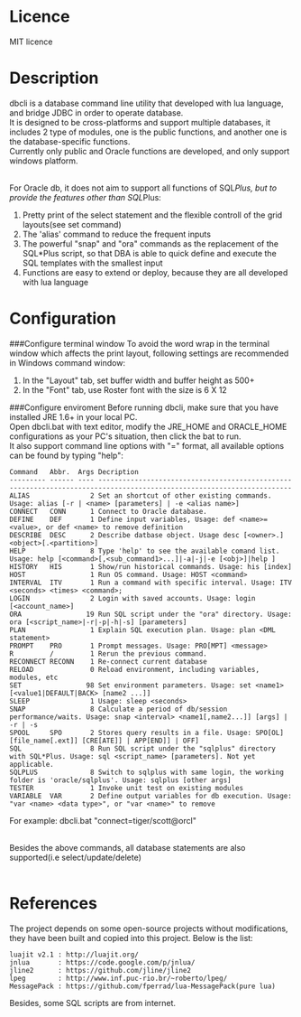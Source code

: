 Licence
============
MIT licence

Description
=============

dbcli is a database command line utility that developed with lua language, and bridge JDBC in order to operate database.<br> 
It is designed to be cross-platforms and support multiple databases, it includes 2 type of modules, one is the public functions, and another one is the database-specific functions.<br>
Currently only public and Oracle functions are developed, and only support windows platform.<br><br>

For Oracle db, it does not aim to support all functions of SQL*Plus, but to provide the features other than SQL*Plus:<br>
1) Pretty print of the select statement and the flexible controll of the grid layouts(see set command)<br>
2) The 'alias' command to reduce the frequent inputs<br>
3) The powerful "snap" and "ora" commands as the replacement of the SQL*Plus script, so that DBA is able to quick define and execute the SQL templates with the smallest input<br>
4) Functions are easy to extend or deploy, because they are all developed with lua language<br>



Configuration
============
###Configure terminal window
To avoid the word wrap in the terminal window which affects the print layout, following settings are recommended in Windows command window:<br>
1. In the "Layout" tab, set buffer width and buffer height as 500+<br>
2. In the "Font" tab, use Roster font with the size is 6 X 12<br>

###Configure enviroment
Before running dbcli, make sure that you have installed JRE 1.6+ in your local PC.<br>
Open dbcli.bat with text editor, modify the JRE_HOME and ORACLE_HOME configurations as your PC's situation, then click the bat to run.<br>
It also support command line options with "<command>=<args>" format, all available options can be found by typing "help":<br>


    Command   Abbr.  Args Decription
    --------- ------ ---- ----------------------------------------------------------------------------------------------------------------------
    ALIAS               2 Set an shortcut of other existing commands. Usage: alias [-r | <name> [parameters] | -e <alias name>]
    CONNECT   CONN      1 Connect to Oracle database.
    DEFINE    DEF       1 Define input variables, Usage: def <name>=<value>, or def <name> to remove definition
    DESCRIBE  DESC      2 Describe datbase object. Usage desc [<owner>.]<object>[.<partition>]
    HELP                8 Type 'help' to see the available comand list. Usage: help [<command>[,<sub_command1>...]|-a|-j|-e [<obj>]|help ]
    HISTORY   HIS       1 Show/run historical commands. Usage: his [index]
    HOST                1 Run OS command. Usage: HOST <command>
    INTERVAL  ITV       1 Run a command with specific interval. Usage: ITV <seconds> <times> <command>;
    LOGIN               2 Login with saved accounts. Usage: login [<account_name>]
    ORA                19 Run SQL script under the "ora" directory. Usage: ora [<script_name>|-r|-p|-h|-s] [parameters]
    PLAN                1 Explain SQL execution plan. Usage: plan <DML statement>
    PROMPT    PRO       1 Prompt messages. Usage: PRO[MPT] <message>
    R         /         1 Rerun the previous command.
    RECONNECT RECONN    1 Re-connect current database
    RELOAD              0 Reload environment, including variables, modules, etc
    SET                98 Set environment parameters. Usage: set <name1> [<value1|DEFAULT|BACK> [name2 ...]]
    SLEEP               1 Usage: sleep <seconds>
    SNAP                8 Calculate a period of db/session performance/waits. Usage: snap <interval> <name1[,name2...]] [args] | -r | -s
    SPOOL     SPO       2 Stores query results in a file. Usage: SPO[OL] [file_name[.ext]] [CRE[ATE]] | APP[END]] | OFF]
    SQL                 8 Run SQL script under the "sqlplus" directory with SQL*Plus. Usage: sql <script_name> [parameters]. Not yet applicable.
    SQLPLUS             8 Switch to sqlplus with same login, the working folder is 'oracle/sqlplus'. Usage: sqlplus [other args]
    TESTER              1 Invoke unit test on existing modules
    VARIABLE  VAR       2 Define output variables for db execution. Usage: "var <name> <data type>", or "var <name>" to remove

For example: dbcli.bat "connect=tiger/scott@orcl"<br><br>

Besides the above commands, all database statements are also supported(i.e select/update/delete)<br><br>


References
============
The project depends on some open-source projects without modifications, they have been built and copied into this project.
Below is the list:<br>

    luajit v2.1 : http://luajit.org/
    jnlua       : https://code.google.com/p/jnlua/
    jline2      : https://github.com/jline/jline2
    lpeg        : http://www.inf.puc-rio.br/~roberto/lpeg/
    MessagePack : https://github.com/fperrad/lua-MessagePack(pure lua)


Besides, some SQL scripts are from internet.
